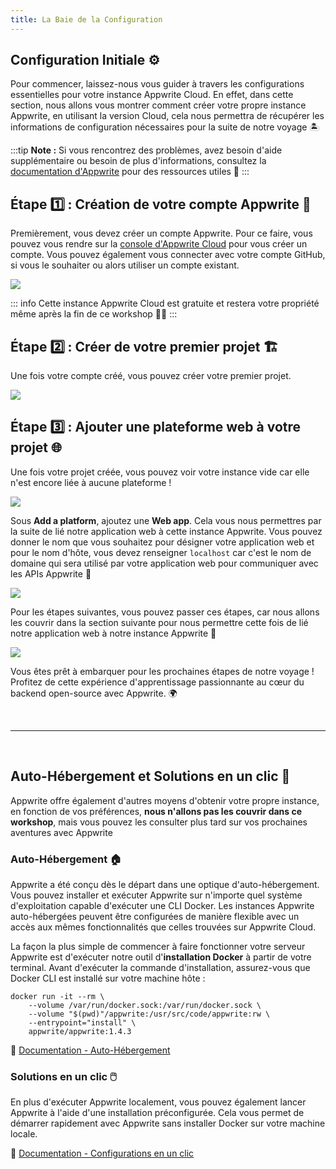 ```yaml
---
title: La Baie de la Configuration
---
```


<Documentation link="https://appwrite.io/docs/quick-starts/nextjs"></Documentation>

<Hero
title="La baie de la configuration 🏖️"
image="/assets/workshop/configuration/console/bay.jpeg"
description="Bienvenue à la Baie de la Configuration, la première étape de notre aventure Appwrite ! 🔧 Dans cette
section, nous allons plonger dans les configurations initiales nécessaires pour préparer notre voyage ! Assurez-vous de
suivre attentivement ces étapes pour que votre expérience avec Appwrite soit fluide et inoubliable 🌊"
/>

## Configuration Initiale ⚙️

Pour commencer, laissez-nous vous guider à travers les configurations essentielles pour votre instance Appwrite Cloud.
En effet, dans cette section, nous allons vous montrer comment créer votre propre instance Appwrite, en utilisant la
version Cloud, cela nous permettra de récupérer les informations de configuration nécessaires pour la suite de notre
voyage 🏝️

:::tip
**Note :** Si vous rencontrez des problèmes, avez besoin d'aide supplémentaire ou besoin de plus d'informations,
consultez la [documentation d'Appwrite](https://appwrite.io/docs/quick-starts) pour des ressources utiles 📘
:::

## Étape 1️⃣ : Création de votre compte Appwrite 👤

Premièrement, vous devez créer un compte Appwrite. Pour ce faire, vous pouvez vous rendre sur
la [console d'Appwrite Cloud](https://cloud.appwrite.io/login) pour vous créer un compte. Vous pouvez également vous
connecter avec votre compte GitHub, si vous le souhaiter ou alors utiliser un compte existant.

<Image src="/assets/workshop/configuration/console/console_signup.png" imageAlt="Onboarding screen Appwrite Cloud" withSpacing></Image>

::: info
Cette instance Appwrite Cloud est gratuite et restera votre propriété même après la fin de ce workshop 💪🏼
:::

## Étape 2️⃣ : Créer de votre premier projet 🏗️

Une fois votre compte créé, vous pouvez créer votre premier projet.

<Image src="/assets/workshop/configuration/console/console_project.png" imageAlt="Create project screen" withSpacing></Image>

## Étape 3️⃣ : Ajouter une plateforme web à votre projet 🌐

Une fois votre projet créée, vous pouvez voir votre instance vide car elle n'est encore liée à aucune plateforme !

<Image src="/assets/workshop/configuration/console/console_select_platform.png" imageAlt="Console select platform" withSpacing></Image>

Sous **Add a platform**, ajoutez une **Web app**. Cela vous nous permettres par la suite de
lié notre application web à cette instance Appwrite. Vous pouvez donner le nom que vous souhaitez pour désigner votre
application web et pour le nom d'hôte, vous devez renseigner `localhost` car c'est le nom de domaine qui sera utilisé
par votre application web pour communiquer avec les APIs Appwrite 📡

<Image src="/assets/workshop/configuration/console/console_add_platform.png" imageAlt="Console form add platform" withSpacing></Image>

Pour les étapes suivantes, vous pouvez passer ces étapes, car nous allons les couvrir dans la section suivante pour nous
permettre cette fois de lié notre application web à notre instance Appwrite 🤯

<Image src="/assets/workshop/configuration/console/console_end.png" imageAlt="Console screen" withSpacing></Image>

Vous êtes prêt à embarquer pour les prochaines étapes de notre voyage !
Profitez de cette expérience d'apprentissage passionnante au cœur du backend open-source avec Appwrite. 🌍

<br />

---
<br />

<InfoBonus title="Les autres moyens de configurer une instance Appwrite 📦">

## Auto-Hébergement et Solutions en un clic 📝

Appwrite offre également d'autres moyens d'obtenir votre propre instance, en fonction de vos préférences, **nous
n'allons pas les couvrir dans ce workshop**, mais vous pouvez les consulter plus tard sur vos prochaines aventures avec
Appwrite

### Auto-Hébergement 🏠

Appwrite a été conçu dès le départ dans une optique d'auto-hébergement. Vous pouvez installer et exécuter Appwrite sur
n'importe quel système d'exploitation capable d'exécuter une CLI Docker. Les instances Appwrite auto-hébergées peuvent
être configurées de manière flexible avec un accès aux mêmes fonctionnalités que celles trouvées sur Appwrite Cloud.

La façon la plus simple de commencer à faire fonctionner votre serveur Appwrite est d'exécuter notre outil 
d'**installation Docker** à partir de votre terminal. Avant d'exécuter la commande d'installation, assurez-vous que Docker CLI
est installé sur votre machine hôte :

```shell
docker run -it --rm \
    --volume /var/run/docker.sock:/var/run/docker.sock \
    --volume "$(pwd)"/appwrite:/usr/src/code/appwrite:rw \
    --entrypoint="install" \
    appwrite/appwrite:1.4.3
```

📖 [Documentation - Auto-Hébergement](https://appwrite.io/docs/advanced/self-hosting)

### Solutions en un clic 🖱️

En plus d'exécuter Appwrite localement, vous pouvez également lancer Appwrite à l'aide d'une installation préconfigurée.
Cela vous permet de démarrer rapidement avec Appwrite sans installer Docker sur votre machine locale.

📖 [Documentation - Configurations en un clic](https://appwrite.io/docs/advanced/self-hosting#one-click-setups)

</InfoBonus>
